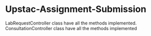 # Upstac-Assignment-Submission
LabRequestController class have all the methods implemented.
ConsultationController class have all the methods implemented
